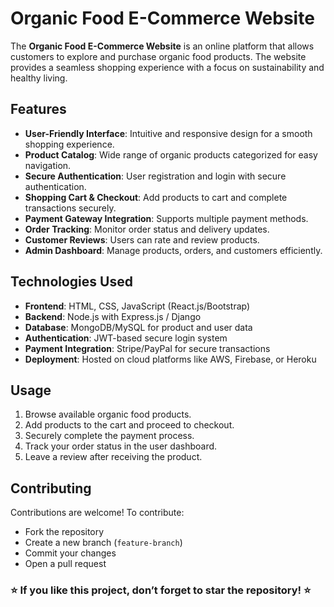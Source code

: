 # Organic Food E-Commerce Website

The **Organic Food E-Commerce Website** is an online platform that allows customers to explore and purchase organic food products. The website provides a seamless shopping experience with a focus on sustainability and healthy living.

## Features
- **User-Friendly Interface**: Intuitive and responsive design for a smooth shopping experience.
- **Product Catalog**: Wide range of organic products categorized for easy navigation.
- **Secure Authentication**: User registration and login with secure authentication.
- **Shopping Cart & Checkout**: Add products to cart and complete transactions securely.
- **Payment Gateway Integration**: Supports multiple payment methods.
- **Order Tracking**: Monitor order status and delivery updates.
- **Customer Reviews**: Users can rate and review products.
- **Admin Dashboard**: Manage products, orders, and customers efficiently.

## Technologies Used
- **Frontend**: HTML, CSS, JavaScript (React.js/Bootstrap)
- **Backend**: Node.js with Express.js / Django
- **Database**: MongoDB/MySQL for product and user data
- **Authentication**: JWT-based secure login system
- **Payment Integration**: Stripe/PayPal for secure transactions
- **Deployment**: Hosted on cloud platforms like AWS, Firebase, or Heroku

## Usage
1. Browse available organic food products.
2. Add products to the cart and proceed to checkout.
3. Securely complete the payment process.
4. Track your order status in the user dashboard.
5. Leave a review after receiving the product.

## Contributing
Contributions are welcome! To contribute:
- Fork the repository
- Create a new branch (`feature-branch`)
- Commit your changes
- Open a pull request

### ⭐ If you like this project, don’t forget to star the repository! ⭐
